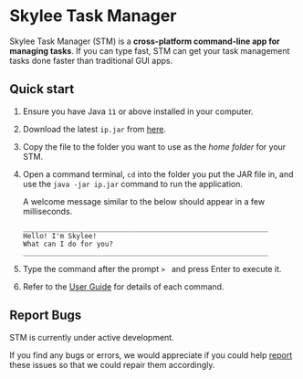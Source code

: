 # Skylee Task Manager

Skylee Task Manager (STM) is a **cross-platform command-line app for managing tasks**. If you can type fast, STM can get your task management tasks done faster than traditional GUI apps.

## Quick start

1. Ensure you have Java `11` or above installed in your computer.
1. Download the latest `ip.jar` from [here](https://github.com/skylee03/ip/releases).
1. Copy the file to the folder you want to use as the _home folder_ for your STM.
1. Open a command terminal, `cd` into the folder you put the JAR file in, and use the `java -jar ip.jar` command to run the application.

    A welcome message similar to the below should appear in a few milliseconds.
    ```
    ____________________________________________________________
    Hello! I'm Skylee!
    What can I do for you?
    ____________________________________________________________
    ```

1. Type the command after the prompt `> ` and press Enter to execute it.
1. Refer to the [User Guide](https://skylee03.github.io/ip/) for details of each command.

## Report Bugs

STM is currently under active development.

If you find any bugs or errors, we would appreciate if you could help [report](https://github.com/skylee03/ip/issues) these issues so that we could repair them accordingly.